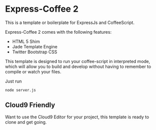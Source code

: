 # Express-Coffee 2

This is a template or boilerplate for ExpressJs and CoffeeScript.

Express-Coffee 2 comes with the following features:

* HTML 5 Shim
* Jade Template Engine
* Twitter Bootstrap CSS

This template is designed to run your coffee-script in interpreted mode, which will allow you to build and develop
without having to remember to compile or watch your files.

Just run

```
node server.js
```

## Cloud9 Friendly

Want to use the Cloud9 Editor for your project, this template
is ready to clone and get going.